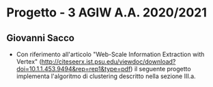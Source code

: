 # Progetto - 3 AGIW A.A. 2020/2021
## Giovanni Sacco
- Con riferimento all'articolo "Web-Scale Information Extraction with Vertex"  (http://citeseerx.ist.psu.edu/viewdoc/download?doi=10.1.1.453.9494&rep=rep1&type=pdf) il seguente progetto implementa l'algoritmo di clustering descritto nella sezione III.a.